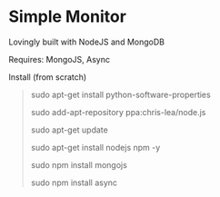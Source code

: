 # Simple Monitor
Lovingly built with NodeJS and MongoDB

Requires: MongoJS, Async

Install (from scratch)
> sudo apt-get install python-software-properties
> 
> sudo add-apt-repository ppa:chris-lea/node.js
> 
> sudo apt-get update
> 
> sudo apt-get install nodejs npm -y
> 
> sudo npm install mongojs
> 
> sudo npm install async
